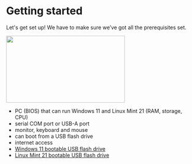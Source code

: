 # Getting started
Let's get set up! We have to make sure we’ve got all the prerequisites set.

<img src="../1280-720.png" width="320" height="180"/>

- PC (BIOS) that can run Windows 11 and Linux Mint 21 (RAM, storage, CPU)
- serial COM port or USB-A port
- monitor, keyboard and mouse
- can boot from a USB flash drive
- internet access
- [Windows 11 bootable USB flash drive](../../../howtos/windows11-bootable-usb-flash-drive/)
- [Linux Mint 21 bootable USB flash drive](../../../howtos/linuxmint21-bootable-usb-flash-drive/)

